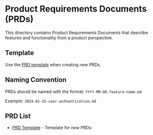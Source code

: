 # Product Requirements Documents (PRDs)

This directory contains Product Requirements Documents that describe features and functionality from a product perspective.

## Template

Use the [PRD template](./template.md) when creating new PRDs.

## Naming Convention

PRDs should be named with the format: `YYYY-MM-DD-feature-name.md`

Example: `2024-01-15-user-authentication.md`

## PRD List

- [PRD Template](./template.md) - Template for new PRDs